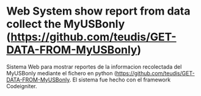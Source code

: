 #  Web System show report from data collect the MyUSBonly (https://github.com/teudis/GET-DATA-FROM-MyUSBonly)
Sistema Web para mostrar reportes de la informacion recolectada del MyUSBonly mediante el fichero en python (https://github.com/teudis/GET-DATA-FROM-MyUSBonly.
El sistema fue hecho con el framework Codeigniter.
